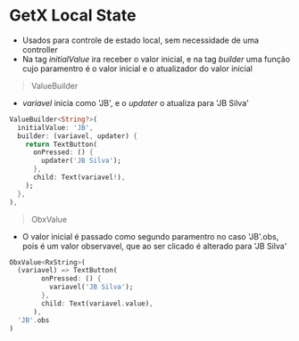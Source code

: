 # GetX Local State
- Usados para controle de estado local, sem necessidade de uma controller
- Na tag *initialValue* ira receber o valor inicial, e na tag *builder* uma função cujo paramentro é o valor inicial e o atualizador do valor inicial
> ValueBuilder
- *variavel* inicia como 'JB', e o *updater* o atualiza para 'JB Silva'
```dart
ValueBuilder<String?>(
  initialValue: 'JB',
  builder: (variavel, updater) {
    return TextButton(
      onPressed: () {
        updater('JB Silva');
      },
      child: Text(variavel!),
    );
  },
),
```
> ObxValue
- O valor inicial é passado como segundo paramentro no caso 'JB'.obs, pois é um valor observavel, que ao ser clicado é alterado para 'JB Silva'
```dart
ObxValue<RxString>(
  (variavel) => TextButton(
        onPressed: () {
          variavel('JB Silva');
        },
        child: Text(variavel.value),
      ),
  'JB'.obs
)
```
